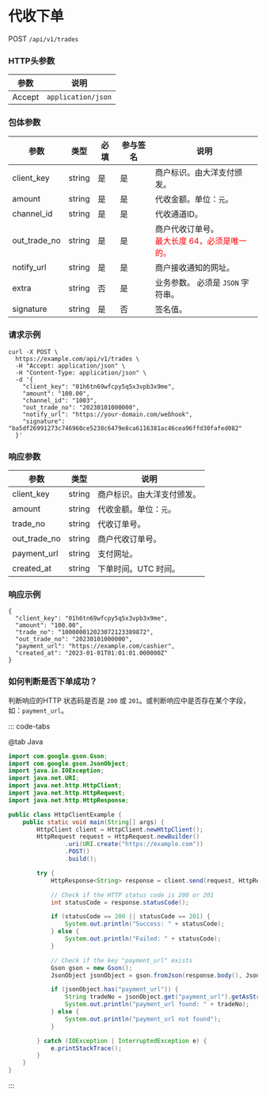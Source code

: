 # 代收下单

POST `/api/v1/trades`

### HTTP头参数 <Badge type="tip" text="Header" vertical="top" />

| 参数   | 说明               |
| ------ | ------------------ |
| Accept | `application/json` |

### 包体参数 <Badge type="tip" text="Body" vertical="top" />

| 参数         | 类型   | 必填 | 参与签名 | 说明                                                                            |
| ------------ | ------ | ---- | -------- | ------------------------------------------------------------------------------- |
| client_key   | string | 是   | 是       | 商户标识。由大洋支付颁发。                                                      |
| amount       | string | 是   | 是       | 代收金额。单位：`元`。                                                          |
| channel_id   | string | 是   | 是       | 代收通道ID。                                                                    |
| out_trade_no | string | 是   | 是       | 商户代收订单号。<br><span style="color: red">最大长度 64，必须是唯一的。</span> |
| notify_url   | string | 是   | 是       | 商户接收通知的网址。                                                            |
| extra        | string | 否   | 是       | 业务参数。 必须是 `JSON` 字符串。                                               |
| signature    | string | 是   | 否       | 签名值。                                                                        |

### 请求示例

```shell{8}
curl -X POST \
  https://example.com/api/v1/trades \
  -H "Accept: application/json" \
  -H "Content-Type: application/json" \
  -d '{
    "client_key": "01h6tn69wfcpy5q5x3vpb3x9me",
    "amount": "100.00",
    "channel_id": "1003",
    "out_trade_no": "20230101000000",
    "notify_url": "https://your-domain.com/webhook",
    "signature": "ba5df26991273c746960ce5238c6479e8ca6116381ac46cea96ffd30fafed082"
  }'
```

### 响应参数

| 参数         | 类型   | 说明                       |
| ------------ | ------ | -------------------------- |
| client_key   | string | 商户标识。由大洋支付颁发。 |
| amount       | string | 代收金额。单位：`元`。     |
| trade_no     | string | 代收订单号。               |
| out_trade_no | string | 商户代收订单号。           |
| payment_url  | string | 支付网址。                 |
| created_at   | string | 下单时间。UTC 时间。       |

### 响应示例

```json{4,6}
{
  "client_key": "01h6tn69wfcpy5q5x3vpb3x9me",
  "amount": "100.00",
  "trade_no": "100000012023072123389872",
  "out_trade_no": "20230101000000",
  "payment_url": "https://example.com/cashier",
  "created_at": "2023-01-01T01:01:01.000000Z"
}
```

### 如何判断是否下单成功？

判断响应的HTTP 状态码是否是 `200` 或 `201`。或判断响应中是否存在某个字段，如：`payment_url`。

::: code-tabs

@tab Java

```java
import com.google.gson.Gson;
import com.google.gson.JsonObject;
import java.io.IOException;
import java.net.URI;
import java.net.http.HttpClient;
import java.net.http.HttpRequest;
import java.net.http.HttpResponse;

public class HttpClientExample {
    public static void main(String[] args) {
        HttpClient client = HttpClient.newHttpClient();
        HttpRequest request = HttpRequest.newBuilder()
                .uri(URI.create("https://example.com"))
                .POST()
                .build();

        try {
            HttpResponse<String> response = client.send(request, HttpResponse.BodyHandlers.ofString());

            // Check if the HTTP status code is 200 or 201
            int statusCode = response.statusCode();

            if (statusCode == 200 || statusCode == 201) {
                System.out.println("Success: " + statusCode);
            } else {
                System.out.println("Failed: " + statusCode);
            }

            // Check if the key "payment_url" exists
            Gson gson = new Gson();
            JsonObject jsonObject = gson.fromJson(response.body(), JsonObject.class);

            if (jsonObject.has("payment_url")) {
                String tradeNo = jsonObject.get("payment_url").getAsString();
                System.out.println("payment_url found: " + tradeNo);
            } else {
                System.out.println("payment_url not found");
            }

        } catch (IOException | InterruptedException e) {
            e.printStackTrace();
        }
    }
}
```
:::
